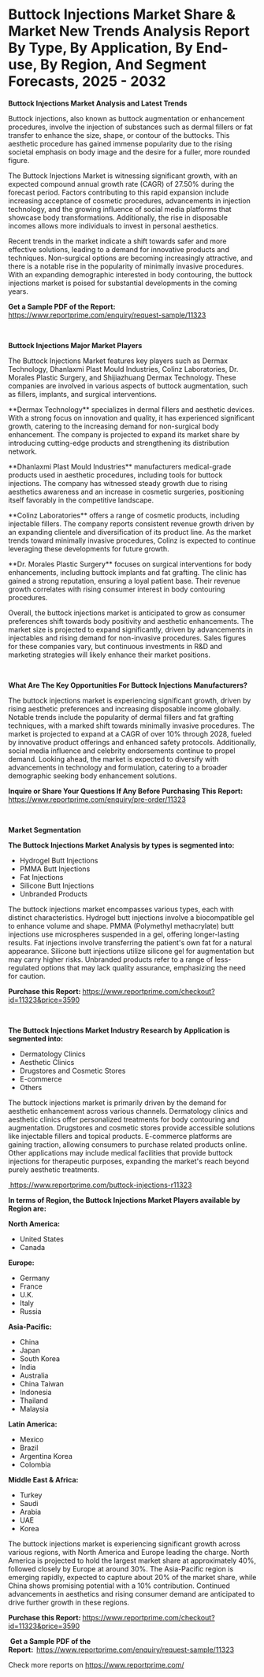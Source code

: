 <p><h1>Buttock Injections Market Share & Market New Trends Analysis Report By Type, By Application, By End-use, By Region, And Segment Forecasts, 2025 - 2032</h1></p><p><strong>Buttock Injections Market Analysis and Latest Trends</strong></p>
<p><p>Buttock injections, also known as buttock augmentation or enhancement procedures, involve the injection of substances such as dermal fillers or fat transfer to enhance the size, shape, or contour of the buttocks. This aesthetic procedure has gained immense popularity due to the rising societal emphasis on body image and the desire for a fuller, more rounded figure.</p><p>The Buttock Injections Market is witnessing significant growth, with an expected compound annual growth rate (CAGR) of 27.50% during the forecast period. Factors contributing to this rapid expansion include increasing acceptance of cosmetic procedures, advancements in injection technology, and the growing influence of social media platforms that showcase body transformations. Additionally, the rise in disposable incomes allows more individuals to invest in personal aesthetics.</p><p>Recent trends in the market indicate a shift towards safer and more effective solutions, leading to a demand for innovative products and techniques. Non-surgical options are becoming increasingly attractive, and there is a notable rise in the popularity of minimally invasive procedures. With an expanding demographic interested in body contouring, the buttock injections market is poised for substantial developments in the coming years.</p></p>
<p><strong>Get a Sample PDF of the Report:&nbsp;</strong> <a href="https://www.reportprime.com/enquiry/request-sample/11323?utm_campaign=2988&utm_medium=2&utm_source=Github&utm_content=ia&utm_term=20032025&utm_id=buttock-injections">https://www.reportprime.com/enquiry/request-sample/11323</a></p>
<p>&nbsp;</p>
<p><strong>Buttock Injections Major Market Players</strong></p>
<p><p>The Buttock Injections Market features key players such as Dermax Technology, Dhanlaxmi Plast Mould Industries, Colinz Laboratories, Dr. Morales Plastic Surgery, and Shijiazhuang Dermax Technology. These companies are involved in various aspects of buttock augmentation, such as fillers, implants, and surgical interventions.</p><p>**Dermax Technology** specializes in dermal fillers and aesthetic devices. With a strong focus on innovation and quality, it has experienced significant growth, catering to the increasing demand for non-surgical body enhancement. The company is projected to expand its market share by introducing cutting-edge products and strengthening its distribution network.</p><p>**Dhanlaxmi Plast Mould Industries** manufacturers medical-grade products used in aesthetic procedures, including tools for buttock injections. The company has witnessed steady growth due to rising aesthetics awareness and an increase in cosmetic surgeries, positioning itself favorably in the competitive landscape.</p><p>**Colinz Laboratories** offers a range of cosmetic products, including injectable fillers. The company reports consistent revenue growth driven by an expanding clientele and diversification of its product line. As the market trends toward minimally invasive procedures, Colinz is expected to continue leveraging these developments for future growth.</p><p>**Dr. Morales Plastic Surgery** focuses on surgical interventions for body enhancements, including buttock implants and fat grafting. The clinic has gained a strong reputation, ensuring a loyal patient base. Their revenue growth correlates with rising consumer interest in body contouring procedures.</p><p>Overall, the buttock injections market is anticipated to grow as consumer preferences shift towards body positivity and aesthetic enhancements. The market size is projected to expand significantly, driven by advancements in injectables and rising demand for non-invasive procedures. Sales figures for these companies vary, but continuous investments in R&D and marketing strategies will likely enhance their market positions.</p></p>
<p>&nbsp;</p>
<p><strong>What Are The Key Opportunities For Buttock Injections Manufacturers?</strong></p>
<p><p>The buttock injections market is experiencing significant growth, driven by rising aesthetic preferences and increasing disposable income globally. Notable trends include the popularity of dermal fillers and fat grafting techniques, with a marked shift towards minimally invasive procedures. The market is projected to expand at a CAGR of over 10% through 2028, fueled by innovative product offerings and enhanced safety protocols. Additionally, social media influence and celebrity endorsements continue to propel demand. Looking ahead, the market is expected to diversify with advancements in technology and formulation, catering to a broader demographic seeking body enhancement solutions.</p></p>
<p><strong>Inquire or Share Your Questions If Any Before Purchasing This Report:</strong> <a href="https://www.reportprime.com/enquiry/pre-order/11323?utm_campaign=2988&utm_medium=2&utm_source=Github&utm_content=ia&utm_term=20032025&utm_id=buttock-injections">https://www.reportprime.com/enquiry/pre-order/11323</a></p>
<p>&nbsp;</p>
<p><strong>Market Segmentation</strong></p>
<p><strong>The Buttock Injections Market Analysis by types is segmented into:</strong></p>
<p><ul><li>Hydrogel Butt Injections</li><li>PMMA Butt Injections</li><li>Fat Injections</li><li>Silicone Butt Injections</li><li>Unbranded Products</li></ul></p>
<p><p>The buttock injections market encompasses various types, each with distinct characteristics. Hydrogel butt injections involve a biocompatible gel to enhance volume and shape. PMMA (Polymethyl methacrylate) butt injections use microspheres suspended in a gel, offering longer-lasting results. Fat injections involve transferring the patient's own fat for a natural appearance. Silicone butt injections utilize silicone gel for augmentation but may carry higher risks. Unbranded products refer to a range of less-regulated options that may lack quality assurance, emphasizing the need for caution.</p></p>
<p><strong>Purchase this Report:&nbsp;</strong><a href="https://www.reportprime.com/checkout?id=11323&price=3590&utm_campaign=2988&utm_medium=2&utm_source=Github&utm_content=ia&utm_term=20032025&utm_id=buttock-injections">https://www.reportprime.com/checkout?id=11323&price=3590</a></p>
<p>&nbsp;</p>
<p><strong>The Buttock Injections Market Industry Research by Application is segmented into:</strong></p>
<p><ul><li>Dermatology Clinics</li><li>Aesthetic Clinics</li><li>Drugstores and Cosmetic Stores</li><li>E-commerce</li><li>Others</li></ul></p>
<p><p>The buttock injections market is primarily driven by the demand for aesthetic enhancement across various channels. Dermatology clinics and aesthetic clinics offer personalized treatments for body contouring and augmentation. Drugstores and cosmetic stores provide accessible solutions like injectable fillers and topical products. E-commerce platforms are gaining traction, allowing consumers to purchase related products online. Other applications may include medical facilities that provide buttock injections for therapeutic purposes, expanding the market's reach beyond purely aesthetic treatments.</p></p>
<p><a href="https://www.reportprime.com/buttock-injections-r11323?utm_campaign=2988&utm_medium=2&utm_source=Github&utm_content=ia&utm_term=20032025&utm_id=buttock-injections">&nbsp;https://www.reportprime.com/buttock-injections-r11323</a></p>
<p><strong>In terms of Region, the Buttock Injections Market Players available by Region are:</strong></p>
<p>
    <p> <strong> North America: </strong>
        <ul>
            <li>United States</li>
            <li>Canada</li>
        </ul>
        </p> 
    <p> <strong> Europe: </strong>
        <ul>
            <li>Germany</li>
            <li>France</li>
            <li>U.K.</li>
            <li>Italy</li>
            <li>Russia</li>
        </ul>
        </p> 
    <p> <strong> Asia-Pacific: </strong>
        <ul>
            <li>China</li>
            <li>Japan</li>
            <li>South Korea</li>
            <li>India</li>
            <li>Australia</li>
            <li>China Taiwan</li>
            <li>Indonesia</li>
            <li>Thailand</li>
            <li>Malaysia</li>
        </ul>
        </p> 
    <p> <strong> Latin America: </strong>
        <ul>
            <li>Mexico</li>
            <li>Brazil</li>
            <li>Argentina Korea</li>
            <li>Colombia</li>
        </ul>
        </p> 
    <p> <strong> Middle East & Africa: </strong>
        <ul>
            <li>Turkey</li>
            <li>Saudi</li>
            <li>Arabia</li>
            <li>UAE</li>
            <li>Korea</li>
        </ul>
    </p>
    </p>
<p><p>The buttock injections market is experiencing significant growth across various regions, with North America and Europe leading the charge. North America is projected to hold the largest market share at approximately 40%, followed closely by Europe at around 30%. The Asia-Pacific region is emerging rapidly, expected to capture about 20% of the market share, while China shows promising potential with a 10% contribution. Continued advancements in aesthetics and rising consumer demand are anticipated to drive further growth in these regions.</p></p>
<p><strong>Purchase this Report: </strong><a href="https://www.reportprime.com/checkout?id=11323&price=3590&utm_campaign=2988&utm_medium=2&utm_source=Github&utm_content=ia&utm_term=20032025&utm_id=buttock-injections">https://www.reportprime.com/checkout?id=11323&price=3590</a></p>
<p>&nbsp;<strong>Get a Sample PDF of the Report:&nbsp;&nbsp;</strong><a href="https://www.reportprime.com/enquiry/request-sample/11323?utm_campaign=2988&utm_medium=2&utm_source=Github&utm_content=ia&utm_term=20032025&utm_id=buttock-injections">https://www.reportprime.com/enquiry/request-sample/11323</a></p>
<p><strong></strong></p>
<p>Check more reports on <a href="https://www.reportprime.com/?utm_campaign=2988&utm_medium=2&utm_source=Github&utm_content=ia&utm_term=20032025&utm_id=buttock-injections">https://www.reportprime.com/</a></p>